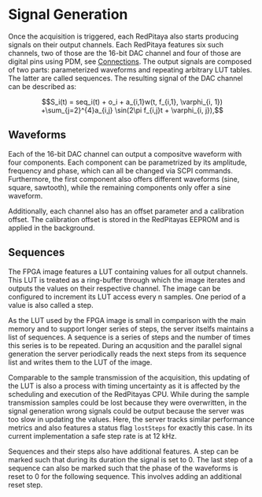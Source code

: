 # Signal Generation
Once the acquisition is triggered, each RedPitaya also starts producing signals on their output channels. Each RedPitaya features six such channels, two of those are the 16-bit DAC channel and four of those are digital pins using PDM, see [Connections](connections.md). The output signals are composed of two parts: parameterized waveforms and repeating arbitrary LUT tables. The latter are called sequences. The resulting signal of the DAC channel can be described as: 

```math
S_i(t) = seq_i(t) + o_i + a_{i,1}w(t, f_{i,1}, \varphi_{i, 1}) +\sum_{j=2}^{4}a_{i,j} \sin(2\pi f_{i,j}t + \varphi_{i, j}),
```
## Waveforms
Each of the 16-bit DAC channel can output a compositve waveform with four components. Each component can be parametrized by its amplitude, frequency and phase, which can all be changed via SCPI commands. Furthermore, the first component also offers different waveforms (sine, square, sawtooth), while the remaining components only offer a sine waveform.

Additionally, each channel also has an offset parameter and a calibration offset. The calibration offset is stored in the RedPitayas EEPROM and is applied in the background.

## Sequences
The FPGA image features a LUT containing values for all output channels. This LUT is treated as a ring-buffer through which the image iterates and outputs the values on their respective channel. The image can be configured to increment its LUT access every n samples. One period of a value is also called a step.

As the LUT used by the FPGA image is small in comparison with the main memory and to support longer series of steps, the server itselfs maintains a list of sequences. A sequence is a series of steps and the number of times this series is to be repeated. During an acqusition and the parallel signal generation the server periodically reads the next steps from its sequence list and writes them to the LUT of the image.

Comparable to the sample transmission of the acquisition, this updating of the LUT is also a process with timing uncertainty as it is affected by the scheduling and execution of the RedPitayas CPU. While during the sample transmission samples could be lost because they were overwritten, in the signal generation wrong signals could be output because the server was too slow in updating the values. Here, the server tracks similar performance metrics and also features a status flag `lostSteps` for exactly this case. In its current implementation a safe step rate is at 12 kHz.

Sequences and their steps also have additional features. A step can be marked such that during its duration the signal is set to 0. The last step of a sequence can also be marked such that the phase of the waveforms is reset to 0 for the following sequence. This involves adding an additional reset step.